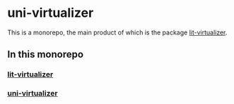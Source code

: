 # uni-virtualizer

This is a monorepo, the main product of which is the package [lit-virtualizer](./packages/lit-virtualizer/).

## In this monorepo

### [lit-virtualizer](./packages/lit-virtualizer/)
 
### [uni-virtualizer](./packages/uni-virtualizer/)
